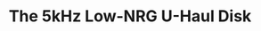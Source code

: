 ---
ee_id: '4431'
site: '1'
type: '2'
url: 1998-003-Uhaul
title: The 5kHz Low-NRG U-Haul Disk
year: '1998'
display_year: '1998'
medium: 1.44 Meg Floppy
dims:
pitch: "​EP all composed for and stored on a 1.55 Meg floppy. Mac Os 9 only!"
ps:
live_url:
related:
youtube:
related_code:
imgs: 5khz-1998-003-web-ih--Od5c.jpg
subheading:
download: 5khz-1998-003-digital-master.img.zip
add_credit:
commission:
layout: things-i-made
---